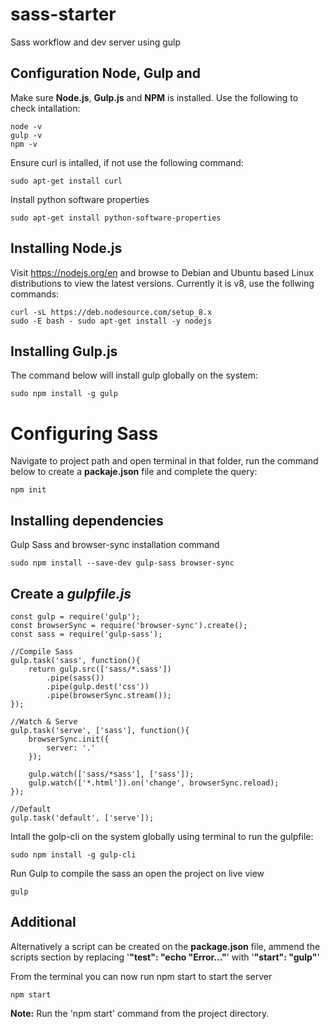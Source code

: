 # sass-starter
Sass workflow and dev server using gulp

## Configuration Node, Gulp and
Make sure **Node.js**, **Gulp.js** and **NPM** is installed. Use the following to check intallation:
```
node -v
gulp -v
npm -v
```
Ensure curl is intalled, if not use the following command:
```
sudo apt-get install curl
```

Install python software properties
```
sudo apt-get install python-software-properties
```
## Installing **Node.js**
Visit https://nodejs.org/en and browse to Debian and Ubuntu based Linux distributions to view the latest versions. Currently it is v8, use the follwing commands:
```
curl -sL https://deb.nodesource.com/setup_8.x
sudo -E bash - sudo apt-get install -y nodejs
```

## Installing **Gulp.js**
The command below will install gulp globally on the system:
```
sudo npm install -g gulp
```

# Configuring Sass
Navigate to project path and open terminal in that folder, run the command below to create a **packaje.json** file and complete the query:
```
npm init
```

## Installing dependencies
Gulp Sass and browser-sync installation command
```
sudo npm install --save-dev gulp-sass browser-sync
```

## Create a *gulpfile.js*
```
const gulp = require('gulp');
const browserSync = require('browser-sync').create();
const sass = require('gulp-sass');

//Compile Sass
gulp.task('sass', function(){
	return gulp.src(['sass/*.sass'])
		.pipe(sass())
		.pipe(gulp.dest('css'))
		.pipe(browserSync.stream());
});

//Watch & Serve
gulp.task('serve', ['sass'], function(){
	browserSync.init({
		server: '.'
	});

	gulp.watch(['sass/*sass'], ['sass']);
	gulp.watch(['*.html']).on('change', browserSync.reload);
});

//Default
gulp.task('default', ['serve']);
```

Intall the golp-cli on the system globally using terminal to run the gulpfile:
```
sudo npm install -g gulp-cli
```
Run Gulp to compile the sass an open the project on live view
```
gulp
```

## Additional
Alternatively a script can be created on the **package.json** file, ammend the scripts section by replacing '**"test": "echo \"Error..."**' with '**"start": "gulp"**'

From the terminal you can now run npm start to start the server
```
npm start
```

**Note:** Run the 'npm start' command from the project directory.

